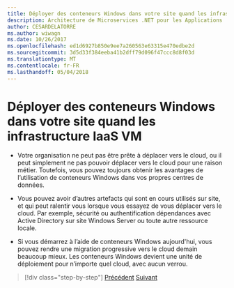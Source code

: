 ```yaml
---
title: Déployer des conteneurs Windows dans votre site quand les infrastructure IaaS VM
description: Architecture de Microservices .NET pour les Applications .NET en conteneur | Déployer des conteneurs Windows dans votre site quand les infrastructure IaaS VM
author: CESARDELATORRE
ms.author: wiwagn
ms.date: 10/26/2017
ms.openlocfilehash: ed1d6927b850e9ee7a260563e63315e470edbe2d
ms.sourcegitcommit: 3d5d33f384eeba41b2dff79d096f47ccc8d8f03d
ms.translationtype: MT
ms.contentlocale: fr-FR
ms.lasthandoff: 05/04/2018
---
```

# <a name="when-to-deploy-windows-containers-in-your-on-premises-iaas-vm-infrastructure"></a>Déployer des conteneurs Windows dans votre site quand les infrastructure IaaS VM

-   Votre organisation ne peut pas être prête à déplacer vers le cloud, ou il peut simplement ne pas pouvoir déplacer vers le cloud pour une raison métier. Toutefois, vous pouvez toujours obtenir les avantages de l’utilisation de conteneurs Windows dans vos propres centres de données.

-   Vous pouvez avoir d’autres artefacts qui sont en cours utilisés sur site, et qui peut ralentir vous lorsque vous essayez de vous déplacer vers le cloud. Par exemple, sécurité ou authentification dépendances avec Active Directory sur site Windows Server ou toute autre ressource locale.

-   Si vous démarrez à l’aide de conteneurs Windows aujourd'hui, vous pouvez rendre une migration progressive vers le cloud demain beaucoup mieux. Les conteneurs Windows devient une unité de déploiement pour n’importe quel cloud, avec aucun verrou.

>[!div class="step-by-step"]
[Précédent](when-not-to-deploy-to-windows-containers.md)
[Suivant](when-to-deploy-windows-containers-to-azure-vms-iaas-cloud.md)
